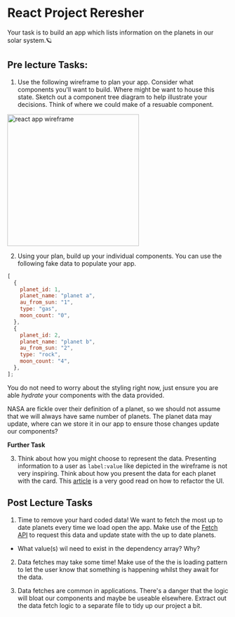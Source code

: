 # React Project Reresher

Your task is to build an app which lists information on the planets in our solar system.🪐

## Pre lecture Tasks:

1. Use the following wireframe to plan your app. Consider what components you'll want to build. Where might be want to house this state. Sketch out a component tree diagram to help illustrate your decisions. Think of where we could make of a resuable component.

<img src="wireframe.jpg" alt="react app wireframe" style="width:300px;"/>

2. Using your plan, build up your individual components. You can use the following fake data to populate your app.

```js
[
  {
    planet_id: 1,
    planet_name: "planet a",
    au_from_sun: "1",
    type: "gas",
    moon_count: "0",
  },
  {
    planet_id: 2,
    planet_name: "planet b",
    au_from_sun: "2",
    type: "rock",
    moon_count: "4",
  },
];
```

You do not need to worry about the styling right now, just ensure you are able _hydrate_ your components with the data provided.

NASA are fickle over their definition of a planet, so we should not assume that we will always have same number of planets. The planet data may update, where can we store it in our app to ensure those changes update our components?

**Further Task**

3.  Think about how you might choose to represent the data. Presenting information to a user as `label:value` like depicted in the wireframe is not very inspiring. Think about how you present the data for each planet with the card. This [article](https://www.refactoringui.com/previews/labels-are-a-last-resort) is a very good read on how to refactor the UI.

## Post Lecture Tasks

1. Time to remove your hard coded data! We want to fetch the most up to date planets every time we load open the app. Make use of the [Fetch API](https://developer.mozilla.org/en-US/docs/Web/API/Fetch_API) to request this data and update state with the up to date planets.

- What value(s) wil need to exist in the dependency array? Why?

2. Data fetches may take some time! Make use of the the is loading pattern to let the user know that something is happening whilst they await for the data.

3. Data fetches are common in applications. There's a danger that the logic will bloat our components and maybe be useable elsewhere. Extract out the data fetch logic to a separate file to tidy up our project a bit.
